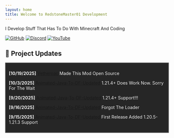 ```yaml
---
layout: home
title: Welcome to RedstoneMaster01 Development
---
```


I Develop Stuff That Has To Do With Minecraft And Coding

[![GitHub](https://img.shields.io/badge/GitHub-RedstoneMaster011-black?style=for-the-badge&logo=github)](https://github.com/RedstoneMaster011)
[![Discord](https://img.shields.io/badge/Discord-RedstoneMaster01-blue?style=for-the-badge&logo=discord)](https://discord.gg/Gsd3dN4572)
[![YouTube](https://img.shields.io/badge/YouTube-RedstoneMaster01-red?style=for-the-badge&logo=youtube)](https://www.youtube.com/@RedstoneMaster01)

## 🔧 Project Updates

<div style="width: 100%; max-height: 250px; overflow-y: scroll; border: 2px solid #444; padding: 10px; background-color: #262626; color: #f0f0f0; scrollbar-width: thin;">

<p><strong>[10/19/2025]</strong> <a href="https://github.com/RedstoneMaster011/Vetheroac">Vetheroac</a> Made This Mod Open Source</p>

<p><strong>[10/3/2025]</strong> <a href="https://github.com/RedstoneMaster011/animated-java-to-df-updated">Animated-Java-To-DF-Updated</a> 1.21.4+ Does Work Now. Sorry For The Wait</p>

<p><strong>[9/20/2025]</strong> <a href="https://github.com/RedstoneMaster011/animated-java-to-df-updated">Animated-Java-To-DF-Updated</a> 1.21.4+ Support!!!</p>

<p><strong>[9/16/2025]</strong> <a href="https://github.com/RedstoneMaster011/animated-java-to-df-updated">Animated-Java-To-DF-Updated</a> Forgot The Loader</p>

<p><strong>[9/15/2025]</strong> <a href="https://github.com/RedstoneMaster011/animated-java-to-df-updated">Animated-Java-To-DF-Updated</a> First Release Added 1.20.5-1.21.3 Support</p>

</div>
